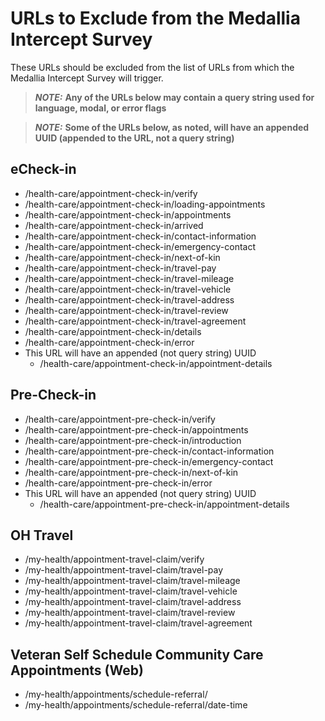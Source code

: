 
# URLs to Exclude from the Medallia Intercept Survey

These URLs should be excluded from the list of URLs from which the Medallia Intercept Survey will trigger.

> **_NOTE:_**  **Any of the URLs below may contain a query string used for language, modal, or error flags**

> **_NOTE:_**  **Some of the URLs below, as noted, will have an appended UUID (appended to the URL, not a query string)**

## eCheck-in
- /health-care/appointment-check-in/verify
- /health-care/appointment-check-in/loading-appointments
- /health-care/appointment-check-in/appointments
- /health-care/appointment-check-in/arrived
- /health-care/appointment-check-in/contact-information
- /health-care/appointment-check-in/emergency-contact
- /health-care/appointment-check-in/next-of-kin
- /health-care/appointment-check-in/travel-pay
- /health-care/appointment-check-in/travel-mileage
- /health-care/appointment-check-in/travel-vehicle
- /health-care/appointment-check-in/travel-address
- /health-care/appointment-check-in/travel-review
- /health-care/appointment-check-in/travel-agreement
- /health-care/appointment-check-in/details
- /health-care/appointment-check-in/error
- This URL will have an appended (not query string) UUID
  - /health-care/appointment-check-in/appointment-details

## Pre-Check-in 
- /health-care/appointment-pre-check-in/verify
- /health-care/appointment-pre-check-in/appointments
- /health-care/appointment-pre-check-in/introduction
- /health-care/appointment-pre-check-in/contact-information
- /health-care/appointment-pre-check-in/emergency-contact
- /health-care/appointment-pre-check-in/next-of-kin
- /health-care/appointment-pre-check-in/error
- This URL will have an appended (not query string) UUID
  - /health-care/appointment-pre-check-in/appointment-details

## OH Travel
- /my-health/appointment-travel-claim/verify
- /my-health/appointment-travel-claim/travel-pay
- /my-health/appointment-travel-claim/travel-mileage
- /my-health/appointment-travel-claim/travel-vehicle
- /my-health/appointment-travel-claim/travel-address
- /my-health/appointment-travel-claim/travel-review
- /my-health/appointment-travel-claim/travel-agreement

## Veteran Self Schedule Community Care Appointments (Web)
- /my-health/appointments/schedule-referral/
- /my-health/appointments/schedule-referral/date-time
